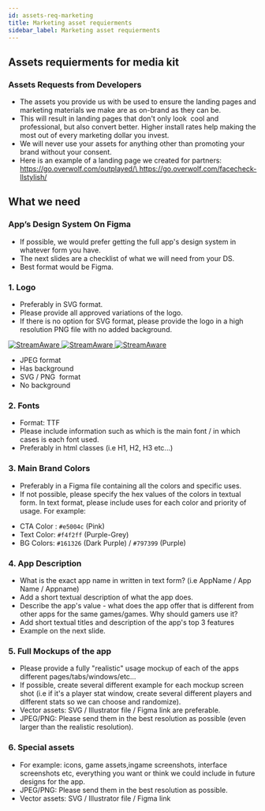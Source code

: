 ```yaml
---
id: assets-req-marketing
title: Marketing asset requierments
sidebar_label: Marketing asset requierments
---
```


##  Assets requierments for media kit

### Assets Requests from Developers
-   The assets you provide us with be used to ensure the landing pages and marketing materials we make are as on-brand as they can be.
-   This will result in landing pages that don't only look  cool and professional, but also convert better. Higher install rates help making the most out of every marketing dollar you invest.  
-   We will never use your assets for anything other than promoting your brand without your consent.
-   Here is an example of a landing page we created for partners:  
  [https://go.overwolf.com/outplayed/\
](https://go.overwolf.com/outplayed/)<https://go.overwolf.com/facecheck-llstylish/>

## What we need
### App’s Design System On Figma
-   If possible, we would prefer getting the full app's design system in whatever form you have. 
-   The next slides are a checklist of what we will need from your DS. 
-   Best format would be Figma.

### 1.  Logo
 -   Preferably in SVG format.
 -   Please provide all approved variations of the logo.
 -   If there is no option for SVG format, please provide the logo in a high resolution PNG file with no added background.
 
 <div class="box" data-slick='{"slidesToShow": 3}'>
  <a data-fancybox="gallery" data-caption="" href="https://lh5.googleusercontent.com/moDxgd34KQDEp3PyWkbtOt9BHCz8XPJ-KPbgYJrtlVfWeO4z8l3JUjh1c1N4hPVg2AJ8rVY-bIUlHILl_mBNzSedi4EYnEvBfIUZqds2PEQwmLN0lYjK-TE3kDSf7yoSOV9Kmpe3_Q"> 
    <span class="thumb">
      <img src="https://lh5.googleusercontent.com/moDxgd34KQDEp3PyWkbtOt9BHCz8XPJ-KPbgYJrtlVfWeO4z8l3JUjh1c1N4hPVg2AJ8rVY-bIUlHILl_mBNzSedi4EYnEvBfIUZqds2PEQwmLN0lYjK-TE3kDSf7yoSOV9Kmpe3_Q" alt="StreamAware">
    </span>
  </a>
  <a data-fancybox="gallery" data-caption="" href="https://lh4.googleusercontent.com/Fi_6tVkUtn9HdXg-0rjSZWG_4uJs7WF4dOkvMerGgOJpnGQB4C_wy73VUyrNrDBeqVXQXPY8-4mDJxT67J2BkvvQ2eRDXbbGkwuWh-XryqPfSymt6iBnIjVp3fWE6f2bez5Zx_mTRw"> 
    <span class="thumb">
      <img src="https://lh4.googleusercontent.com/Fi_6tVkUtn9HdXg-0rjSZWG_4uJs7WF4dOkvMerGgOJpnGQB4C_wy73VUyrNrDBeqVXQXPY8-4mDJxT67J2BkvvQ2eRDXbbGkwuWh-XryqPfSymt6iBnIjVp3fWE6f2bez5Zx_mTRw" alt="StreamAware">
    </span>
  </a>
    <a data-fancybox="gallery" data-caption="" href="https://lh3.googleusercontent.com/SZKwVAqcCmpecoAEGl9YZv5YCR7O5mC3VSr6R544NiTtc5tgDdQiX6UMbgAf8wqnrormqlCHWqcKDZU33EHqa2HVjrLbkkZsiEMZkv_Hstc2Lyw_0eutg_-p39SGmjx9cj6jG6SFxQ"> 
    <span class="thumb">
      <img src="https://lh3.googleusercontent.com/SZKwVAqcCmpecoAEGl9YZv5YCR7O5mC3VSr6R544NiTtc5tgDdQiX6UMbgAf8wqnrormqlCHWqcKDZU33EHqa2HVjrLbkkZsiEMZkv_Hstc2Lyw_0eutg_-p39SGmjx9cj6jG6SFxQ" alt="StreamAware">
    </span>
  </a>

</div>

-   JPEG format
-   Has background
-   SVG / PNG  format
-   No background

### 2. Fonts
-   Format: TTF
-   Please include information such as which is the main font / in which cases is each font used.
-   Preferably in html classes (i.e H1, H2, H3 etc...)

### 3. Main Brand Colors
-   Preferably in a Figma file containing all the colors and specific uses.
-   If not possible, please specify the hex values of the colors in textual form. In text format, please include uses for each color and priority of usage. For example:  
* CTA Color : `#e5004c` (Pink)
* Text Color: `#f4f2ff` (Purple-Grey)
* BG Colors: `#161326` (Dark Purple) / `#797399` (Purple)
                    
### 4. App Description
-   What is the exact app name in written in text form? (i.e AppName / App Name / Appname)
-   Add a short textual description of what the app does.
-   Describe the app's value - what does the app offer that is different from other apps for the same games/games. Why should gamers use it?
-   Add short textual titles and description of the app's top 3 features
-   Example on the next slide.

### 5. Full Mockups of the app
-   Please provide a fully "realistic" usage mockup of each of the apps different pages/tabs/windows/etc...
-   If possible, create several different example for each mockup screen shot (i.e if it's a player stat window, create several different players and different stats so we can choose and randomize). 
-   Vector assets: SVG / Illustrator file / Figma link are preferable.  
-   JPEG/PNG: Please send them in the best resolution as possible (even larger than the realistic resolution).

### 6. Special assets
-   For example: icons, game assets,ingame screenshots, interface screenshots etc, everything you want or think we could include in future designs for the app.
-   JPEG/PNG: Please send them in the best resolution as possible.
-   Vector assets: SVG / Illustrator file / Figma link
